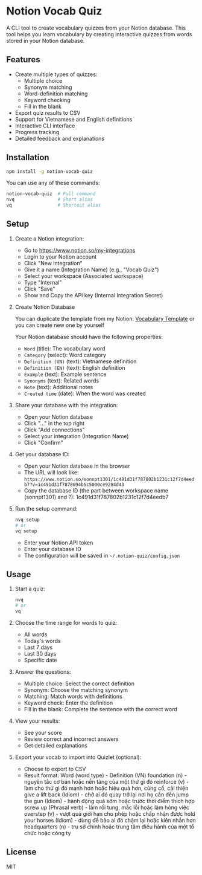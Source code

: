 # Notion Vocab Quiz

A CLI tool to create vocabulary quizzes from your Notion database. This tool helps you learn vocabulary by creating interactive quizzes from words stored in your Notion database.

## Features

- Create multiple types of quizzes:
  - Multiple choice
  - Synonym matching
  - Word-definition matching
  - Keyword checking
  - Fill in the blank
- Export quiz results to CSV
- Support for Vietnamese and English definitions
- Interactive CLI interface
- Progress tracking
- Detailed feedback and explanations

## Installation

```bash
npm install -g notion-vocab-quiz
```

You can use any of these commands:

```bash
notion-vocab-quiz  # Full command
nvq                # Short alias
vq                 # Shortest alias
```

## Setup

1. Create a Notion integration:

   - Go to https://www.notion.so/my-integrations
   - Login to your Notion account
   - Click "New integration"
   - Give it a name (Integration Name) (e.g., "Vocab Quiz")
   - Select your workspace (Associated workspace)
   - Type "Internal"
   - Click "Save"
   - Show and Copy the API key (Internal Integration Secret)

2. Create Notion Database

   You can duplicate the template from my Notion: [Vocabulary Template](https://sonnpt1301.notion.site/1c491d31f787802b9691c02f7d4eedb7?v=1c991d31f78780d5956f000c269c07a3) or you can create new one by yourself

   Your Notion database should have the following properties:

   - `Word` (title): The vocabulary word
   - `Category` (select): Word category
   - `Definition (VN)` (text): Vietnamese definition
   - `Definition (EN)` (text): English definition
   - `Example` (text): Example sentence
   - `Synonyms` (text): Related words
   - `Note` (text): Additional notes
   - `Created time` (date): When the word was created

3. Share your database with the integration:

   - Open your Notion database
   - Click "..." in the top right
   - Click "Add connections"
   - Select your integration (Integration Name)
   - Click "Confirm"

4. Get your database ID:

   - Open your Notion database in the browser
   - The URL will look like: `https://www.notion.so/sonnpt1301/1c491d31f787802b1231c12f7d4eedb7?v=1c491d31f7878094b5c5000ce9284d43`
   - Copy the database ID (the part between workspace name (sonnpt1301) and ?): 1c491d31f787802b1231c12f7d4eedb7

5. Run the setup command:
   ```bash
   nvq setup
   # or
   vq setup
   ```
   - Enter your Notion API token
   - Enter your database ID
   - The configuration will be saved in `~/.notion-quiz/config.json`

## Usage

1. Start a quiz:

   ```bash
   nvq
   # or
   vq
   ```

2. Choose the time range for words to quiz:

   - All words
   - Today's words
   - Last 7 days
   - Last 30 days
   - Specific date

3. Answer the questions:

   - Multiple choice: Select the correct definition
   - Synonym: Choose the matching synonym
   - Matching: Match words with definitions
   - Keyword check: Enter the definition
   - Fill in the blank: Complete the sentence with the correct word

4. View your results:

   - See your score
   - Review correct and incorrect answers
   - Get detailed explanations

5. Export your vocab to import into Quizlet (optional):
   - Choose to export to CSV
   - Result format:
     Word (word type) - Definition (VN)
     foundation (n) - nguyên tắc cơ bản hoặc nền tảng của một thứ gì đó
     reinforce (v) - làm cho thứ gì đó mạnh hơn hoặc hiệu quả hơn, củng cố, cải thiện
     give a lift back (Idiom) - chở ai đó quay trở lại nơi họ cần đến
     jump the gun (Idiom) - hành động quá sớm hoặc trước thời điểm thích hợp
     screw up (Phrasal verb) - làm rối tung, mắc lỗi hoặc làm hỏng việc
     overstep (v) - vượt quá giới hạn cho phép hoặc chấp nhận được
     hold your horses (Idiom) - dùng để bảo ai đó chậm lại hoặc kiên nhẫn hơn
     headquarters (n) - trụ sở chính hoặc trung tâm điều hành của một tổ chức hoặc công ty

## License

MIT
